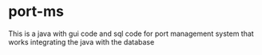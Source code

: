 # port-ms
This is a java with gui code and sql code for port management system that works integrating the java with the database
